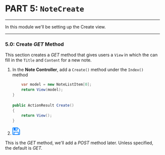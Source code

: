 # PART 5: `NoteCreate`
---
In this module we'll be setting up the Create view.

<hr />

### 5.0: Create *GET* Method
This section creates a *GET* method that gives users a `View` in which the can fill in the `Title` and `Content` for a new note.

1. In the **Note Controller**, add a `Create()` method under the `Index()` method

    ```cs
        var model = new NoteListItem[0];
        return View(model);
    }

    public ActionResult Create()
    {
        return View();
    }
    ```
2. ![Save](../assets/font-awesome-save.png)

This is the *GET* method, we'll add a *POST* method later. Unless specified, the default is *GET.*
